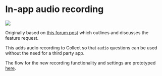 # In-app audio recording

![](recording-flow.jpg)

Originally based on [this forum post](https://forum.getodk.org/t/adding-native-audio-recording-for-audio-type-questions/29347) which outlines and discusses the feature request.

This adds audio recording to Collect so that `audio` questions can be used without the need for a third party app.

The flow for the new recording functionality and settings are prototyped [here](recording.fig).
